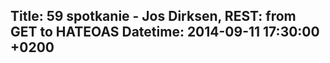 Title: 59 spotkanie - Jos Dirksen, REST: from GET to HATEOAS
Datetime: 2014-09-11 17:30:00 +0200
-----------------
